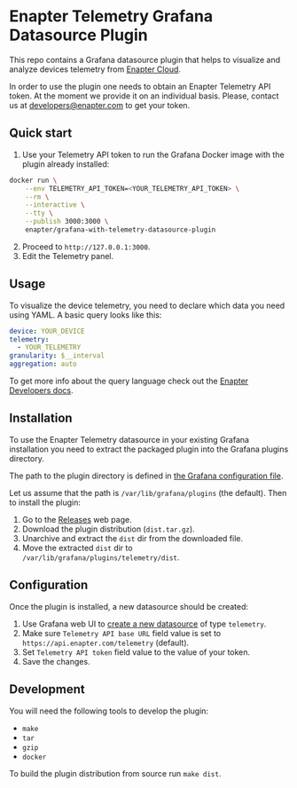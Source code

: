 # Enapter Telemetry Grafana Datasource Plugin

This repo contains a Grafana datasource plugin that helps to visualize and
analyze devices telemetry from [Enapter Cloud](https://handbook.enapter.com/software/cloud/cloud.html).

In order to use the plugin one needs to obtain an Enapter Telemetry API token.
At the moment we provide it on an individual basis. Please, contact us at
[developers@enapter.com](mailto:developers@enapter.com) to get your token.

## Quick start

1. Use your Telemetry API token to run the Grafana Docker image with the plugin
   already installed:

```bash
docker run \
	--env TELEMETRY_API_TOKEN=<YOUR_TELEMETRY_API_TOKEN> \
	--rm \
	--interactive \
	--tty \
	--publish 3000:3000 \
	enapter/grafana-with-telemetry-datasource-plugin
```

2. Proceed to `http://127.0.0.1:3000`.
3. Edit the Telemetry panel.

## Usage

To visualize the device telemetry, you need to declare which data you need
using YAML. A basic query looks like this:

```yaml
device: YOUR_DEVICE
telemetry:
  - YOUR_TELEMETRY
granularity: $__interval
aggregation: auto
```

To get more info about the query language check out the [Enapter Developers
docs](https://developers.enapter.com).

## Installation

To use the Enapter Telemetry datasource in your existing Grafana installation
you need to extract the packaged plugin into the Grafana plugins directory.

The path to the plugin directory is defined in [the Grafana configuration
file](https://grafana.com/docs/grafana/latest/administration/configuration/#plugins).

Let us assume that the path is `/var/lib/grafana/plugins` (the default). Then
to install the plugin:

1. Go to the
   [Releases](https://github.com/Enapter/telemetry-grafana-datasource-plugin/releases)
   web page.
2. Download the plugin distribution (`dist.tar.gz`).
3. Unarchive and extract the `dist` dir from the downloaded file.
4. Move the extracted `dist` dir to `/var/lib/grafana/plugins/telemetry/dist`.

## Configuration

Once the plugin is installed, a new datasource should be created:

1. Use Grafana web UI to [create a new
   datasource](https://grafana.com/docs/grafana/latest/datasources/add-a-data-source/)
   of type `telemetry`.
2. Make sure `Telemetry API base URL` field value is set to
   `https://api.enapter.com/telemetry` (default).
3. Set `Telemetry API token` field value to the value of your token.
4. Save the changes.

## Development

You will need the following tools to develop the plugin:

- `make`
- `tar`
- `gzip`
- `docker`

To build the plugin distribution from source run `make dist`.
